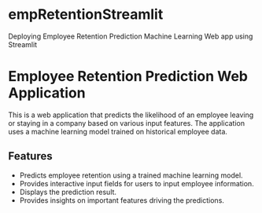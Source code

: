 # empRetentionStreamlit
Deploying Employee Retention Prediction Machine Learning Web app using Streamlit 

# Employee Retention Prediction Web Application

This is a web application that predicts the likelihood of an employee leaving or staying in a company based on various input features. The application uses a machine learning model trained on historical employee data.

## Features

- Predicts employee retention using a trained machine learning model.
- Provides interactive input fields for users to input employee information.
- Displays the prediction result.
- Provides insights on important features driving the predictions.
